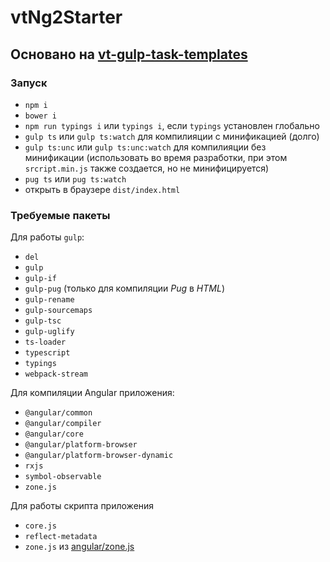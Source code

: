 # vtNg2Starter

## Основано на [vt-gulp-task-templates](https://github.com/Vadiok/vt-gulp-task-templates)

### Запуск

* ``npm i``
* ``bower i``
* ``npm run typings i`` или ``typings i``, если ``typings`` установлен глобально
* ``gulp ts`` или ``gulp ts:watch`` для компилияции с минификацией (долго)
* ``gulp ts:unc`` или ``gulp ts:unc:watch`` для компилияции без минификации (использовать во время разработки, при этом ``srcript.min.js`` также создается, но не минифицируется)
* ``pug ts`` или ``pug ts:watch``
* открыть в браузере ``dist/index.html``

### Требуемые пакеты

Для работы ``gulp``:
* ``del``
* ``gulp``
* ``gulp-if``
* ``gulp-pug`` (только для компиляции *Pug* в *HTML*)
* ``gulp-rename``
* ``gulp-sourcemaps``
* ``gulp-tsc``
* ``gulp-uglify``
* ``ts-loader``
* ``typescript``
* ``typings``
* ``webpack-stream``

Для компиляции Angular приложения:
* ``@angular/common``
* ``@angular/compiler``
* ``@angular/core``
* ``@angular/platform-browser``
* ``@angular/platform-browser-dynamic``
* ``rxjs``
* ``symbol-observable``
* ``zone.js``

Для работы скрипта приложения
* ``core.js``
* ``reflect-metadata``
* ``zone.js`` из [angular/zone.js](https://github.com/angular/zone.js)
